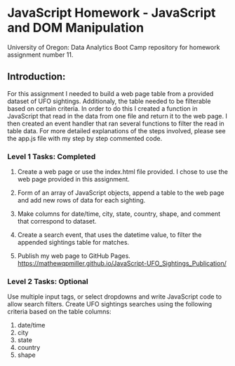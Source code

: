 # JavaScript Homework - JavaScript and DOM Manipulation

University of Oregon: Data Analytics Boot Camp repository for homework assignment number 11.


## Introduction:

For this assignment I needed to build a web page table from a provided dataset of UFO sightings.  Additionaly, the table needed to be filterable based on certain criteria.  In order to do this I created a function in JavaScript that read in the data from one file and return it to the web page.  I then created an event handler that ran several functions to filter the read in table data.  For more detailed explanations of the steps involved, please see the app.js file with my step by step commented code.

### Level 1 Tasks: Completed

1) Create a web page or use the index.html file provided. I chose to use the web page provided in this assignment.

2) Form of an array of JavaScript objects, append a table to the web page and add new rows of data for each sighting.

3) Make columns for date/time, city, state, country, shape, and comment that correspond to dataset.

4) Create a search event, that uses the datetime value, to filter the appended sightings table for matches.

5) Publish my web page to GitHub Pages. https://mathewqpmiller.github.io/JavaScript-UFO_Sightings_Publication/

### Level 2 Tasks: Optional

Use multiple input tags, or select dropdowns and write JavaScript code to allow search filters. Create UFO sightings searches using the following criteria based on the table columns:

 1) date/time
 2) city
 3) state
 4) country
 5) shape